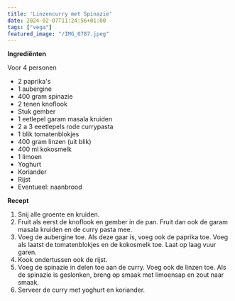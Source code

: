 ```yaml
---
title: 'Linzencurry met Spinazie'
date: 2024-02-07T11:24:56+01:00
tags: ["vega"]
featured_image: "/IMG_0787.jpeg"
---
```


**Ingrediënten**

Voor 4 personen
- 2 paprika's
- 1 aubergine
- 400 gram spinazie
- 2 tenen knoflook
- Stuk gember
- 1 eetlepel garam masala kruiden
- 2 a 3 eeetlepels rode currypasta
- 1 blik tomatenblokjes
- 400 gram linzen (uit blik)
- 400 ml kokosmelk
- 1 limoen
- Yoghurt
- Koriander
- Rijst
- Eventueel: naanbrood

**Recept**
1. Snij alle groente en kruiden.
2. Fruit als eerst de knoflook en gember in de pan. Fruit dan ook de garam masala kruiden en de curry pasta mee.
3. Voeg de aubergine toe. Als deze gaar is, voeg ook de paprika toe. Voeg als laatst de tomatenblokjes en de kokosmelk toe. Laat op laag vuur garen.
4. Kook ondertussen ook de rijst.
5. Voeg de spinazie in delen toe aan de curry. Voeg ook de linzen toe. Als de spinazie is geslonken, breng op smaak met limoensap en zout naar smaak.
6. Serveer de curry met yoghurt en koriander.